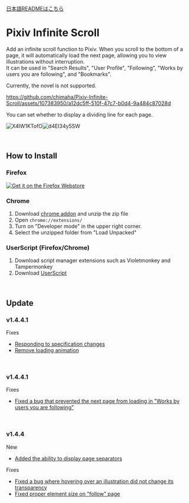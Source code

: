 [日本語READMEはこちら](https://github.com/chimaha/Pixiv-Infinite-Scroll)  

# Pixiv Infinite Scroll

Add an infinite scroll function to Pixiv. When you scroll to the bottom of a page, it will automatically load the next page, allowing you to view illustrations without interruption.  
It can be used in "Search Results", "User Profile", "Following", "Works by users you are following", and "Bookmarks".  

Currently, the novel is not supported.  

https://github.com/chimaha/Pixiv-Infinite-Scroll/assets/107383950/a12dc5ff-510f-47c7-b0d4-9a484c87028d  


You can set whether to display a dividing line for each page.  

![X4lW1KTofO](https://github.com/chimaha/Pixiv-Infinite-Scroll/assets/107383950/fef7ec7f-fdcd-4184-a576-53331f382e51)![d4EI34y5SW](https://github.com/chimaha/Pixiv-Infinite-Scroll/assets/107383950/cefb6473-e3b4-4013-8ad0-c7467001d469)

&nbsp;  

## How to Install
### Firefox
<a href="https://addons.mozilla.org/en-US/firefox/addon/pixiv-infinite-scroll/" rel="nofollow"><img src="https://camo.githubusercontent.com/93008761190f691a7bea18556da6cad05b8ac6ef6a1e9e4121718bec79a45768/68747470733a2f2f626c6f672e6d6f7a696c6c612e6f72672f6164646f6e732f66696c65732f323031352f31312f6765742d7468652d6164646f6e2e706e67" alt="Get it on the Firefox Webstore" data-canonical-src="https://blog.mozilla.org/addons/files/2015/11/get-the-addon.png" style="max-width: 100%;"></a>

### Chrome
1. Download [chrome addon](https://github.com/chimaha/Pixiv-Infinite-Scroll/releases/latest/download/chrome_PixivInfiniteScroll.zip) and unzip the zip file  
2. Open `chrome://extensions/`
3. Turn on "Developer mode" in the upper right corner.
4. Select the unzipped folder from "Load Unpacked"

### UserScript (Firefox/Chrome)
1. Download script manager extensions such as Violetmonkey and Tampermonkey
2. Download [UserScript](https://github.com/chimaha/Pixiv-Infinite-Scroll/raw/main/script/pixivinfinitescroll.user.js)

&nbsp;  

## Update  
### v1.4.4.1  
Fixes
- [Responding to specification changes](https://github.com/chimaha/Pixiv-Infinite-Scroll/commit/3cd58461c9490da64f8784ebced6465152fdf87f)  
- [Remove loading animation](https://github.com/chimaha/Pixiv-Infinite-Scroll/commit/3cd58461c9490da64f8784ebced6465152fdf87f)  

&nbsp;
### v1.4.4.1  
Fixes
- [Fixed a bug that prevented the next page from loading in "Works by users you are following"](https://github.com/chimaha/Pixiv-Infinite-Scroll/commit/002d18f5741bce7a8dfd3b363fde9936e804daf6)  

&nbsp;
### v1.4.4  
New  
- [Added the ability to display page separators](https://github.com/chimaha/Pixiv-Infinite-Scroll/commit/a78c50d8dc7a5b66fd7c5663406f6ca723a9022f)

Fixes
- [Fixed a bug where hovering over an illustration did not change its transparency](https://github.com/chimaha/Pixiv-Infinite-Scroll/commit/046a1b5b395918380aef0649f1d706ad22402df5)
- [Fixed proper element size on "follow" page](https://github.com/chimaha/Pixiv-Infinite-Scroll/commit/6e849a861db31db2bc97e5176aca364b569cbc42)